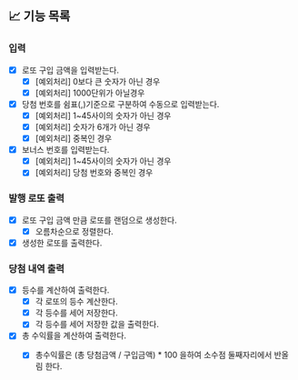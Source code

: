 ## 📈 기능 목록

### 입력

- [x] 로또 구입 금액을 입력받는다.
    - [x] [예외처리] 0보다 큰 숫자가 아닌 경우
    - [x] [예외처리] 1000단위가 아닐경우

- [x] 당첨 번호를 쉼표(,)기준으로 구분하여 수동으로 입력받는다.
    - [x] [예외처리] 1~45사이의 숫자가 아닌 경우
    - [x] [예외처리] 숫자가 6개가 아닌 경우
    - [x] [예외처리] 중복인 경우

- [x] 보너스 번호를 입력받는다.
    - [x] [예외처리] 1~45사이의 숫자가 아닌 경우
    - [x] [예외처리] 당첨 번호와 중복인 경우

### 발행 로또 출력

- [x] 로또 구입 금액 만큼 로또를 랜덤으로 생성한다.
    - [x] 오름차순으로 정렬한다.
- [x] 생성한 로또를 출력한다.

### 당첨 내역 출력

- [x] 등수를 계산하여 출력한다.
    - [x] 각 로또의 등수 계산한다.
    - [x] 각 등수를 세어 저장한다.
    - [x] 각 등수를 세어 저장한 값을 출력한다.

- [x] 총 수익률을 계산하여 출력한다.
    - [x] 총수익률은 (총 당첨금액 /  구입금액) * 100 을하여 소수점 둘째자리에서 반올림 한다.  

